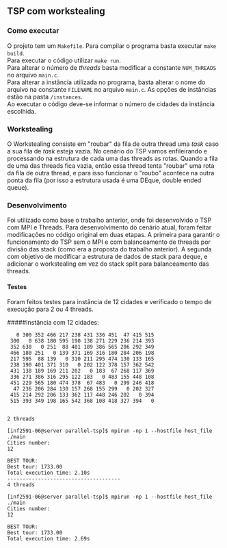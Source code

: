 ## TSP com workstealing

### Como executar

O projeto tem um `Makefile`. Para compilar o programa basta executar `make build`.  
Para executar o código utilizar `make run`.   
Para alterar o número de _threads_ basta modificar a constante `NUM_THREADS` no arquivo `main.c`.  
Para alterar a instância utilizada no programa, basta alterar o nome do arquivo na constante `FILENAME` no arquivo `main.c`. As opções de instâncias estão na pasta `/instances`.   
Ao executar o código deve-se informar o número de cidades da instância escolhida.

### Workstealing
O Workstealing consiste em "roubar" da fila de outra thread uma _task_ caso a sua fila de _task_ esteja vazia. No cenário do TSP vamos enfileirando e processando na estrutura de cada uma das threads as rotas. Quando a fila de uma das threads fica vazia, então essa thread tenta "roubar" uma rota da fila de outra thread, e para isso funcionar o "roubo" acontece na outra ponta da fila (por isso a estrutura usada é uma DEque, double ended queue). 

### Desenvolvimento

Foi utilizado como base o trabalho anterior, onde foi desenvolvido o TSP com MPI e Threads. Para desenvolvimento do cenário atual, foram feitar modificações no código original em duas etapas. A primeira para garantir o funcionamento do TSP sem o MPI e com balanceamento de threads por divisão das stack (como era a proposta do trabalho anterior). A segunda com objetivo de modificar a estrutura de dados de stack para deque, e adicionar o workstealing em vez do stack split para balanceamento das threads.


#### Testes

Foram feitos testes para instância de 12 cidades e verificado o tempo de execução para 2 ou 4 threads.

#####Instância com 12 cidades:

	   0 300 352 466 217 238 431 336 451  47 415 515
	 300   0 638 180 595 190 138 271 229 236 214 393
	 352 638   0 251  88 401 189 386 565 206 292 349
	 466 180 251   0 139 371 169 316 180 284 206 198
	 217 595  88 139   0 310 211 295 474 130 133 165
	 238 190 401 371 310   0 202 122 378 157 362 542
	 431 138 189 169 211 202   0 183  67 268 117 369
	 336 271 386 316 295 122 183   0 483 155 448 108
	 451 229 565 180 474 378  67 483   0 299 246 418
	  47 236 206 284 130 157 268 155 299   0 202 327
	 415 214 292 206 133 362 117 448 246 202   0 394
	 515 393 349 198 165 542 368 108 418 327 394   0
	 

	2 threads
	
	[inf2591-06@server parallel-tsp]$ mpirun -np 1 --hostfile host_file ./main
	Cities number:
	12
	
	BEST TOUR:
	Best tour: 1733.00
	Total execution time: 2.10s
	-------------------------------------
	4 threads
	
	[inf2591-06@server parallel-tsp]$ mpirun -np 1 --hostfile host_file ./main
	Cities number:
	12
	
	BEST TOUR:
	Best tour: 1733.00
	Total execution time: 2.69s
